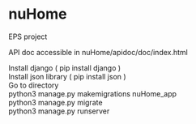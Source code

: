 # nuHome
EPS project

API doc accessible in nuHome/apidoc/doc/index.html

Install django ( pip install django )  
Install json library ( pip install json )  
Go to directory  
python3 manage.py makemigrations nuHome_app  
python3 manage.py migrate  
python3 manage.py runserver
